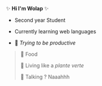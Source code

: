 
:sparkles: **Hi I'm Wolap** :sparkles: 

- Second year Student 

- Currently learning web languages 

- :beers: *Trying to be productive*

> :bento: Food
>
> :seedling: Living like a *plante verte*
>
> :speech_balloon: Talking ? Naaahhh
>